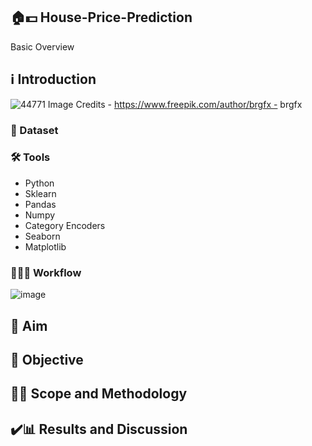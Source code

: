 ## 🏠💵 House-Price-Prediction 
Basic Overview

## ℹ️ Introduction
![44771](https://github.com/Vivikt-573/House-Price-Prediction---Regression-Models/assets/148704966/87e87c0f-aef0-45e7-a527-c3310da0afc0)
Image Credits - https://www.freepik.com/author/brgfx - brgfx

### 💾 Dataset

### 🛠️ Tools
- Python
- Sklearn
- Pandas
- Numpy
- Category Encoders
- Seaborn
- Matplotlib

### 👨🏻‍💻 Workflow
![image](https://github.com/Vivikt-573/House-Price-Prediction---Regression-Models/assets/148704966/38f391c1-be3f-4ab0-9bf1-f979521e3bc6)



## 🎯 Aim



## 📌 Objective



## 🧑‍🔬 Scope and Methodology





## ✔️📊 Results and Discussion




